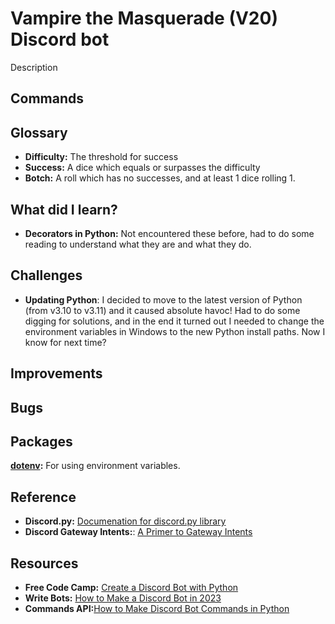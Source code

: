 # Vampire the Masquerade (V20) Discord bot
Description

## Commands

## Glossary
- **Difficulty:** The threshold for success 
- **Success:** A dice which equals or surpasses the difficulty
- **Botch:** A roll which has no successes, and at least 1 dice rolling 1.

## What did I learn?
- **Decorators in Python:** Not encountered these before, had to do some reading to understand what they are and what they do.

## Challenges
- **Updating Python**: I decided to move to the latest version of Python (from v3.10 to v3.11) and it caused absolute havoc! Had to do some digging for solutions, and in the end it turned out I needed to change the environment variables in Windows to the new Python install paths. Now I know for next time?

## Improvements

## Bugs

## Packages
**[dotenv](https://pypi.org/project/python-dotenv/):** For using environment variables.

## Reference
- **Discord.py:** [Documenation for discord.py library](https://discordpy.readthedocs.io/en/latest/index.html)
- **Discord Gateway Intents:**: [A Primer to Gateway Intents](https://discordpy.readthedocs.io/en/latest/intents.html)

## Resources
- **Free Code Camp:** [Create a Discord Bot with Python](https://www.freecodecamp.org/news/create-a-discord-bot-with-python/)
- **Write Bots:** [How to Make a Discord Bot in 2023](https://www.writebots.com/how-to-make-a-discord-bot/)
- **Commands API:**[How to Make Discord Bot Commands in Python](https://betterprogramming.pub/how-to-make-discord-bot-commands-in-python-2cae39cbfd55)
